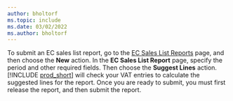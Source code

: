 ```yaml
---
author: bholtorf
ms.topic: include
ms.date: 03/02/2022
ms.author: bholtorf
---
```


To submit an EC sales list report, go to the [EC Sales List Reports](https://businesscentral.dynamics.com?page=321) page, and then choose the **New** action. In the **EC Sales List Report** page, specify the period and other required fields. Then choose the **Suggest Lines** action. [!INCLUDE [prod_short](../includes/prod_short.md)] will check your VAT entries to calculate the suggested lines for the report. Once you are ready to submit, you must first release the report, and then submit the report.
